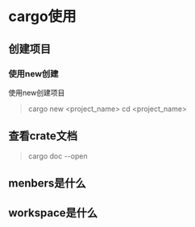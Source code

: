 # cargo使用

## 创建项目
### 使用new创建
使用new创建项目
> cargo new <project_name>
> cd <project_name>

## 查看crate文档
> cargo doc --open

## menbers是什么

## workspace是什么